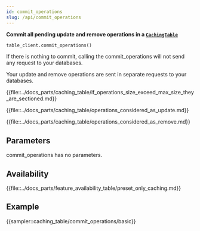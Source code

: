 ```yaml
---
id: commit_operations
slug: /api/commit_operations
---
```


**Commit all pending update and remove operations in a [```CachingTable```](../caching_table/introduction.md)**

```python
table_client.commit_operations()
```

If there is nothing to commit, calling the commit_operations will not send any request to your databases.

Your update and remove operations are sent in separate requests to your databases.

{{file::../docs_parts/caching_table/if_operations_size_exceed_max_size_they_are_sectioned.md}}

{{file::../docs_parts/caching_table/operations_considered_as_update.md}}

{{file::../docs_parts/caching_table/operations_considered_as_remove.md}}

## Parameters

commit_operations has no parameters.
 
## Availability

{{file::../docs_parts/feature_availability_table/preset_only_caching.md}}

## Example

{{sampler::caching_table/commit_operations/basic}}

